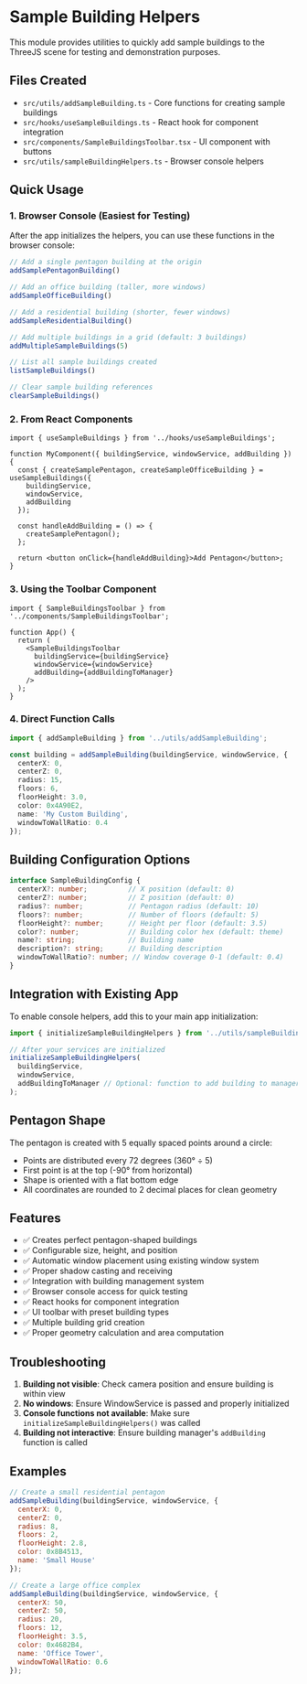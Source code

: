 # Sample Building Helpers

This module provides utilities to quickly add sample buildings to the ThreeJS scene for testing and demonstration purposes.

## Files Created

- `src/utils/addSampleBuilding.ts` - Core functions for creating sample buildings
- `src/hooks/useSampleBuildings.ts` - React hook for component integration
- `src/components/SampleBuildingsToolbar.tsx` - UI component with buttons
- `src/utils/sampleBuildingHelpers.ts` - Browser console helpers

## Quick Usage

### 1. Browser Console (Easiest for Testing)

After the app initializes the helpers, you can use these functions in the browser console:

```javascript
// Add a single pentagon building at the origin
addSamplePentagonBuilding()

// Add an office building (taller, more windows)
addSampleOfficeBuilding()

// Add a residential building (shorter, fewer windows)
addSampleResidentialBuilding()

// Add multiple buildings in a grid (default: 3 buildings)
addMultipleSampleBuildings(5)

// List all sample buildings created
listSampleBuildings()

// Clear sample building references
clearSampleBuildings()
```

### 2. From React Components

```tsx
import { useSampleBuildings } from '../hooks/useSampleBuildings';

function MyComponent({ buildingService, windowService, addBuilding }) {
  const { createSamplePentagon, createSampleOfficeBuilding } = useSampleBuildings({
    buildingService,
    windowService,
    addBuilding
  });

  const handleAddBuilding = () => {
    createSamplePentagon();
  };

  return <button onClick={handleAddBuilding}>Add Pentagon</button>;
}
```

### 3. Using the Toolbar Component

```tsx
import { SampleBuildingsToolbar } from '../components/SampleBuildingsToolbar';

function App() {
  return (
    <SampleBuildingsToolbar
      buildingService={buildingService}
      windowService={windowService}
      addBuilding={addBuildingToManager}
    />
  );
}
```

### 4. Direct Function Calls

```typescript
import { addSampleBuilding } from '../utils/addSampleBuilding';

const building = addSampleBuilding(buildingService, windowService, {
  centerX: 0,
  centerZ: 0,
  radius: 15,
  floors: 6,
  floorHeight: 3.0,
  color: 0x4A90E2,
  name: 'My Custom Building',
  windowToWallRatio: 0.4
});
```

## Building Configuration Options

```typescript
interface SampleBuildingConfig {
  centerX?: number;          // X position (default: 0)
  centerZ?: number;          // Z position (default: 0) 
  radius?: number;           // Pentagon radius (default: 10)
  floors?: number;           // Number of floors (default: 5)
  floorHeight?: number;      // Height per floor (default: 3.5)
  color?: number;            // Building color hex (default: theme)
  name?: string;             // Building name
  description?: string;      // Building description
  windowToWallRatio?: number; // Window coverage 0-1 (default: 0.4)
}
```

## Integration with Existing App

To enable console helpers, add this to your main app initialization:

```typescript
import { initializeSampleBuildingHelpers } from '../utils/sampleBuildingHelpers';

// After your services are initialized
initializeSampleBuildingHelpers(
  buildingService,
  windowService,
  addBuildingToManager // Optional: function to add building to manager
);
```

## Pentagon Shape

The pentagon is created with 5 equally spaced points around a circle:
- Points are distributed every 72 degrees (360° ÷ 5)
- First point is at the top (-90° from horizontal)
- Shape is oriented with a flat bottom edge
- All coordinates are rounded to 2 decimal places for clean geometry

## Features

- ✅ Creates perfect pentagon-shaped buildings
- ✅ Configurable size, height, and position
- ✅ Automatic window placement using existing window system
- ✅ Proper shadow casting and receiving
- ✅ Integration with building management system
- ✅ Browser console access for quick testing
- ✅ React hooks for component integration
- ✅ UI toolbar with preset building types
- ✅ Multiple building grid creation
- ✅ Proper geometry calculation and area computation

## Troubleshooting

1. **Building not visible**: Check camera position and ensure building is within view
2. **No windows**: Ensure WindowService is passed and properly initialized
3. **Console functions not available**: Make sure `initializeSampleBuildingHelpers()` was called
4. **Building not interactive**: Ensure building manager's `addBuilding` function is called

## Examples

```javascript
// Create a small residential pentagon
addSampleBuilding(buildingService, windowService, {
  centerX: 0,
  centerZ: 0,
  radius: 8,
  floors: 2,
  floorHeight: 2.8,
  color: 0x8B4513,
  name: 'Small House'
});

// Create a large office complex
addSampleBuilding(buildingService, windowService, {
  centerX: 50,
  centerZ: 50,
  radius: 20,
  floors: 12,
  floorHeight: 3.5,
  color: 0x4682B4,
  name: 'Office Tower',
  windowToWallRatio: 0.6
});
```
